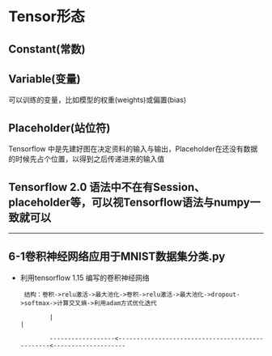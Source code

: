 # Tensor形态

## Constant(常数)

## Variable(变量)

可以训练的变量，比如模型的权重(weights)或偏置(bias)

## Placeholder(站位符)

Tensorflow 中是先建好图在决定资料的输入与输出，Placeholder在还没有数据的时候先占个位置，以得到之后传递进来的输入值



## Tensorflow 2.0 语法中不在有Session、 placeholder等，可以视Tensorflow语法与numpy一致就可以

--------------------------------------------------------------------------------
## 6-1卷积神经网络应用于MNIST数据集分类.py

  - 利用tensorflow 1.15 编写的卷积神经网络
  
     
         结构：卷积->relu激活->最大池化->卷积->relu激活->最大池化->dropout->softmax->计算交叉熵->利用adam方式优化迭代
  
                |                                                                                      |
           
                ------------------<------------------------------------------------<--------------------

